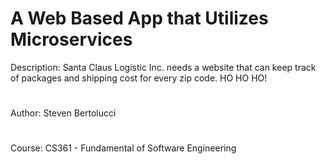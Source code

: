 # A Web Based App that Utilizes Microservices

Description:
Santa Claus Logistic Inc. needs a website that can keep track of packages and shipping cost for every zip code. HO HO HO!

# 
Author: Steven Bertolucci

#
Course: CS361 - Fundamental of Software Engineering
